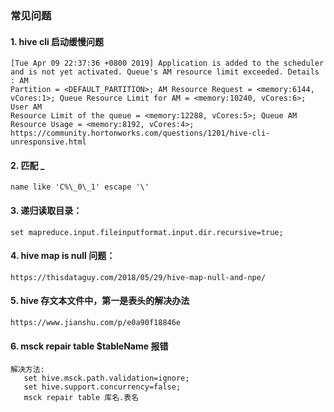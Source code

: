 ### 常见问题
#### 1. hive cli 启动缓慢问题
    [Tue Apr 09 22:37:36 +0800 2019] Application is added to the scheduler and is not yet activated. Queue's AM resource limit exceeded. Details : AM 
    Partition = <DEFAULT_PARTITION>; AM Resource Request = <memory:6144, vCores:1>; Queue Resource Limit for AM = <memory:10240, vCores:6>; User AM 
    Resource Limit of the queue = <memory:12288, vCores:5>; Queue AM Resource Usage = <memory:8192, vCores:4>;
    https://community.hortonworks.com/questions/1201/hive-cli-unresponsive.html
#### 2. 匹配 _ 
    name like 'C%\_0\_1' escape '\'
#### 3. 递归读取目录：      
	set mapreduce.input.fileinputformat.input.dir.recursive=true;
#### 4. hive map is null 问题：
    https://thisdataguy.com/2018/05/29/hive-map-null-and-npe/
#### 5. hive 存文本文件中，第一是表头的解决办法
    https://www.jianshu.com/p/e0a90f18846e
#### 6. msck repair table $tableName 报错  
    解决方法: 
       set hive.msck.path.validation=ignore;
       set hive.support.concurrency=false;       
       msck repair table 库名.表名
    